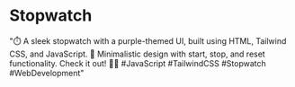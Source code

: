 # Stopwatch
"⏱️ A sleek stopwatch with a purple-themed UI, built using HTML, Tailwind CSS, and JavaScript. 🚀 Minimalistic design with start, stop, and reset functionality. Check it out! 💜✨ #JavaScript #TailwindCSS #Stopwatch #WebDevelopment"
